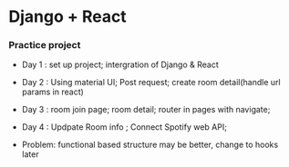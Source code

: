 # Django + React

### Practice project

- Day 1 : set up project; intergration of Django & React
- Day 2 : Using material UI; Post request; create room detail(handle url params in react)
- Day 3 : room join page; room detail; router in pages with navigate;
- Day 4 :  Updpate Room info ; Connect Spotify web API;

- Problem:  functional based structure may be better, change to hooks later
